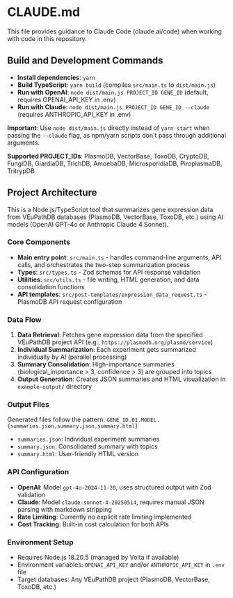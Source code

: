 # CLAUDE.md

This file provides guidance to Claude Code (claude.ai/code) when working with code in this repository.

## Build and Development Commands

- **Install dependencies**: `yarn`
- **Build TypeScript**: `yarn build` (compiles `src/main.ts` to `dist/main.js`)
- **Run with OpenAI**: `node dist/main.js PROJECT_ID GENE_ID` (default, requires OPENAI_API_KEY in .env)
- **Run with Claude**: `node dist/main.js PROJECT_ID GENE_ID --claude` (requires ANTHROPIC_API_KEY in .env)

**Important**: Use `node dist/main.js` directly instead of `yarn start` when passing the `--claude` flag, as npm/yarn scripts don't pass through additional arguments.

**Supported PROJECT_IDs**: PlasmoDB, VectorBase, ToxoDB, CryptoDB, FungiDB, GiardiaDB, TrichDB, AmoebaDB, MicrosporidiaDB, PiroplasmaDB, TritrypDB

## Project Architecture

This is a Node.js/TypeScript tool that summarizes gene expression data from VEuPathDB databases (PlasmoDB, VectorBase, ToxoDB, etc.) using AI models (OpenAI GPT-4o or Anthropic Claude 4 Sonnet). 

### Core Components

- **Main entry point**: `src/main.ts` - handles command-line arguments, API calls, and orchestrates the two-step summarization process
- **Types**: `src/types.ts` - Zod schemas for API response validation
- **Utilities**: `src/utils.ts` - file writing, HTML generation, and data consolidation functions
- **API templates**: `src/post-templates/expression_data_request.ts` - PlasmoDB API request configuration

### Data Flow

1. **Data Retrieval**: Fetches gene expression data from the specified VEuPathDB project API (e.g., `https://plasmodb.org/plasmo/service`)
2. **Individual Summarization**: Each experiment gets summarized individually by AI (parallel processing)
3. **Summary Consolidation**: High-importance summaries (biological_importance > 3, confidence > 3) are grouped into topics
4. **Output Generation**: Creates JSON summaries and HTML visualization in `example-output/` directory

### Output Files

Generated files follow the pattern: `GENE_ID.01.MODEL.{summaries.json,summary.json,summary.html}`
- `summaries.json`: Individual experiment summaries
- `summary.json`: Consolidated summary with topics  
- `summary.html`: User-friendly HTML version

### API Configuration

- **OpenAI**: Model `gpt-4o-2024-11-20`, uses structured output with Zod validation
- **Claude**: Model `claude-sonnet-4-20250514`, requires manual JSON parsing with markdown stripping
- **Rate Limiting**: Currently no explicit rate limiting implemented
- **Cost Tracking**: Built-in cost calculation for both APIs

### Environment Setup

- Requires Node.js 18.20.5 (managed by Volta if available)
- Environment variables: `OPENAI_API_KEY` and/or `ANTHROPIC_API_KEY` in `.env` file
- Target databases: Any VEuPathDB project (PlasmoDB, VectorBase, ToxoDB, etc.)
